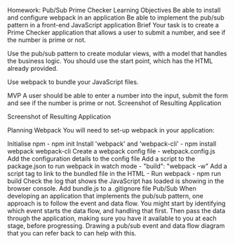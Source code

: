 Homework: Pub/Sub Prime Checker
Learning Objectives
Be able to install and configure webpack in an application
Be able to implement the pub/sub pattern in a front-end JavaScript application
Brief
Your task is to create a Prime Checker application that allows a user to submit a number, and see if the number is prime or not.

Use the pub/sub pattern to create modular views, with a model that handles the business logic. You should use the start point, which has the HTML already provided.

Use webpack to bundle your JavaScript files.

MVP
A user should be able to enter a number into the input, submit the form and see if the number is prime or not.
Screenshot of Resulting Application

Screenshot of Resulting Application

Planning
Webpack
You will need to set-up webpack in your application:

Initialise npm - npm init
Install 'webpack' and 'webpack-cli' - npm install webpack webpack-cli
Create a webpack config file - webpack.config.js
Add the configuration details to the config file
Add a script to the package.json to run webpack in watch mode - "build": "webpack -w"
Add a script tag to link to the bundled file in the HTML - <script type="text/javascript" src="js/bundle.js"></script>
Run webpack - npm run build
Check the log that shows the JavaScript has loaded is showing in the browser console.
Add bundle.js to a .gitignore file
Pub/Sub
When developing an application that implements the pub/sub pattern, one approach is to follow the event and data flow. You might start by identifying which event starts the data flow, and handling that first. Then pass the data through the application, making sure you have it available to you at each stage, before progressing. Drawing a pub/sub event and data flow diagram that you can refer back to can help with this.
